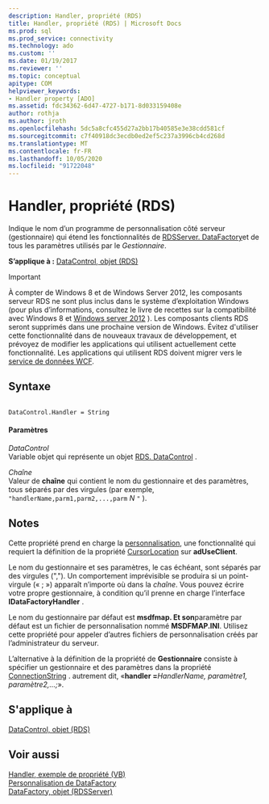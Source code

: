```yaml
---
description: Handler, propriété (RDS)
title: Handler, propriété (RDS) | Microsoft Docs
ms.prod: sql
ms.prod_service: connectivity
ms.technology: ado
ms.custom: ''
ms.date: 01/19/2017
ms.reviewer: ''
ms.topic: conceptual
apitype: COM
helpviewer_keywords:
- Handler property [ADO]
ms.assetid: fdc34362-6d47-4727-b171-8d033159408e
author: rothja
ms.author: jroth
ms.openlocfilehash: 5dc5a8cfc455d27a2bb17b40585e3e38cdd581cf
ms.sourcegitcommit: c7f40918dc3ecdb0ed2ef5c237a3996cb4cd268d
ms.translationtype: MT
ms.contentlocale: fr-FR
ms.lasthandoff: 10/05/2020
ms.locfileid: "91722048"
---
```

# <a name="handler-property-rds"></a>Handler, propriété (RDS)
Indique le nom d’un programme de personnalisation côté serveur (gestionnaire) qui étend les fonctionnalités de [RDSServer. DataFactory](./datafactory-object-rdsserver.md)et de tous les paramètres utilisés par le *Gestionnaire*.  
  
 **S’applique à :** [DataControl, objet (RDS)](./datacontrol-object-rds.md)  
  
> [!IMPORTANT]
>  À compter de Windows 8 et de Windows Server 2012, les composants serveur RDS ne sont plus inclus dans le système d’exploitation Windows (pour plus d’informations, consultez le livre de recettes sur la compatibilité avec Windows 8 et [Windows server 2012](https://www.microsoft.com/download/details.aspx?id=27416) ). Les composants clients RDS seront supprimés dans une prochaine version de Windows. Évitez d'utiliser cette fonctionnalité dans de nouveaux travaux de développement, et prévoyez de modifier les applications qui utilisent actuellement cette fonctionnalité. Les applications qui utilisent RDS doivent migrer vers le [service de données WCF](/dotnet/framework/wcf/).  
  
## <a name="syntax"></a>Syntaxe  
  
```  
  
DataControl.Handler = String  
```  
  
#### <a name="parameters"></a>Paramètres  
 *DataControl*  
 Variable objet qui représente un objet [RDS. DataControl](./datacontrol-object-rds.md) .  
  
 *Chaîne*  
 Valeur de **chaîne** qui contient le nom du gestionnaire et des paramètres, tous séparés par des virgules (par exemple, `"handlerName,parm1,parm2,...,parm` *N* `"` ).  
  
## <a name="remarks"></a>Notes  
 Cette propriété prend en charge la [personnalisation](../../guide/remote-data-service/datafactory-customization.md), une fonctionnalité qui requiert la définition de la propriété [CursorLocation](../ado-api/cursorlocation-property-ado.md) sur **adUseClient**.  
  
 Le nom du gestionnaire et ses paramètres, le cas échéant, sont séparés par des virgules (","). Un comportement imprévisible se produira si un point-virgule (« ; ») apparaît n’importe où dans la *chaîne*. Vous pouvez écrire votre propre gestionnaire, à condition qu’il prenne en charge l’interface **IDataFactoryHandler** .  
  
 Le nom du gestionnaire par défaut est **msdfmap. Et son**paramètre par défaut est un fichier de personnalisation nommé **MSDFMAP.INI**. Utilisez cette propriété pour appeler d’autres fichiers de personnalisation créés par l’administrateur du serveur.  
  
 L’alternative à la définition de la propriété de **Gestionnaire** consiste à spécifier un gestionnaire et des paramètres dans la propriété [ConnectionString](../ado-api/connectionstring-property-ado.md) . autrement dit, «**handler =**_HandlerName, paramètre1, paramètre2,...;_».  
  
## <a name="applies-to"></a>S'applique à  
 [DataControl, objet (RDS)](./datacontrol-object-rds.md)  
  
## <a name="see-also"></a>Voir aussi  
 [Handler, exemple de propriété (VB)](./handler-property-example-vb.md)   
 [Personnalisation de DataFactory](../../guide/remote-data-service/datafactory-customization.md)   
 [DataFactory, objet (RDSServer)](./datafactory-object-rdsserver.md)